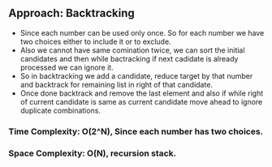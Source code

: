 ## Approach: Backtracking
* Since each number can be used only once. So for each number we have two choices either to include it or to exclude.
* Also we cannot have same comination twice, we can sort the initial candidates and then while bactracking if next cadidate is already processed we can ignore it.
* So in backtracking we add a candidate, reduce target by that number and backtrack for remaining list in right of that candidate.
* Once done backtrack and remove the last element and also if while right of current candidate is same as current candidate move ahead to ignore duplicate combinations.
​
### Time Complexity: O(2^N), Since each number has two choices.
### Space Complexity: O(N), recursion stack.
​